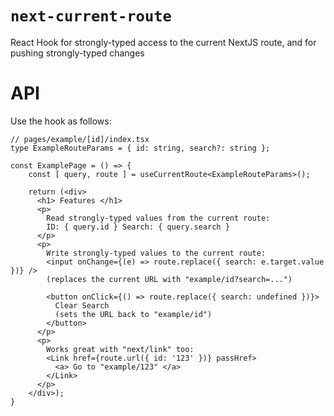 # `next-current-route`
React Hook for strongly-typed access to the current NextJS route, and for pushing strongly-typed changes

# API

Use the hook as follows:

```tsx
// pages/example/[id]/index.tsx
type ExampleRouteParams = { id: string, search?: string };

const ExamplePage = () => {
    const [ query, route ] = useCurrentRoute<ExampleRouteParams>();
    
    return (<div>
      <h1> Features </h1>
      <p> 
        Read strongly-typed values from the current route:
        ID: { query.id } Search: { query.search }
      </p>
      <p>
        Write strongly-typed values to the current route:
        <input onChange={(e) => route.replace({ search: e.target.value })} />
        (replaces the current URL with "example/id?search=...")
        
        <button onClick={() => route.replace({ search: undefined })}> 
          Clear Search
          (sets the URL back to "example/id")
        </button>
      </p>
      <p>
        Works great with "next/link" too:
        <Link href={route.url({ id: '123' })} passHref>
          <a> Go to "example/123" </a> 
        </Link>
      </p>
    </div>);
}
```
